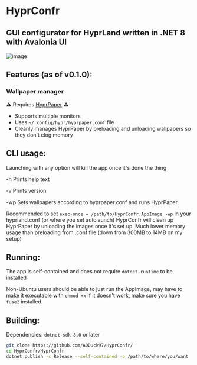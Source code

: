 # HyprConfr

## GUI configurator for HyprLand written in .NET 8 with Avalonia UI

![image](https://github.com/AQDuck97/HyprConfr/assets/102743075/0dc6b1e4-59e8-4b7b-843c-140badbdd543)


## Features (as of v0.1.0):
### Wallpaper manager
⚠️ Requires [HyprPaper](https://github.com/hyprwm/hyprpaper) ⚠️
* Supports multiple monitors
* Uses `~/.config/hypr/hyprpaper.conf` file
* Cleanly manages HyprPaper by preloading and unloading wallpapers so they don't clog memory


## CLI usage:
Launching with any option will kill the app once it's done the thing

  -h  Prints help text
  
  -v  Prints version
  
  -wp Sets wallpapers according to hyprpaper.conf and runs HyprPaper
                        
Recommended to set `exec-once = /path/to/HyprConfr.AppImage -wp` in your hyprland.conf (or where you set autolaunch)
HyprConfr will clean up HyprPaper by unloading the images once it's set up. 
Much lower memory usage than preloading from .conf file (down from 300MB to 14MB on my setup)

## Running:
The app is self-contained and does not require `dotnet-runtime` to be installed

Non-Ubuntu users should be able to just run the AppImage, may have to make it executable with `chmod +x`
If it doesn't work, make sure you have `fuse2` installed.

## Building:
Dependencies: `dotnet-sdk 8.0` or later

```sh
git clone https://github.com/AQDuck97/HyprConfr/
cd HyprConfr/HyprConfr
dotnet publish -c Release --self-contained -o /path/to/where/you/want
```
